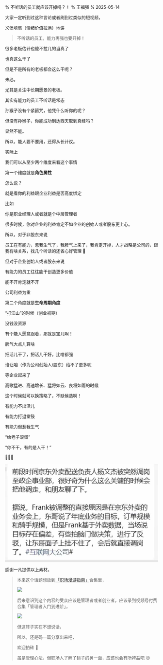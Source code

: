 % 不听话的员工就应该开掉吗？！
% 王福强
% 2025-05-14

大家一定听到过这种言论或者刷到过类似的短视频，

义愤填膺（情绪价值拉满）地讲

> 不听话的员工，能力再强也要开掉！

很多老板估计也傻不拉几的当真了

也真这么干了

但是不是所有的老板都会这么干呢？

未必。

尤其是关注中长期愿景的老板。

其实有能力的员工不听话是常态

孙猴子没有个紧箍咒，他凭什么听你的呢？

但没有孙猴子，你能成功到达西天取到真经吗？

显然不能。

所以，能人要不要用，还得从长计议。

实际上

我们可以从至少两个维度来看这个事情

第一个维度就是**角色属性**

怎么说？

就是看你的利益跟企业利益是否高度绑定

比如

你是职业经理人或者就是个中层管理者

很多时候，你对企业的利益肯定不如企业的创始人或者股东更上心。

所以，对于非股东来说

员工在有能力，惹我生气了，我脾气上来了，我肯定开掉，人才战略是公司的，跟我有啥关系，找几个听话的还省心好管理 🤣

但对于企业创始人或者股东来说

有能力的员工往往能干创造更多价值

能不开肯定就不开

公司利益为重

第二个角度就是**生命周期角度**

“打江山”的时候（创业初期）

没钱没资源

有个能人愿意跟着，那就是宝儿啊！

脾气大点儿算啥

把活儿干了，把活儿干好，比啥都强

谁让咱（作为公司创始人/股东）给不了更多呢

等企业起来了

高歌猛进、高速增长、猛将如云、良将如雨的时候

这个时候就可以换策略了，不缺候选啊！

有能力不出活儿

有能力打退堂鼓

有能力但惹我生气

“给老子滚蛋”

“你不干，有的是人干！”

🤣🤣🤣

![](./images/jdwm.jpg)

感谢一凡提供以上素材。


> 
> 本来这个话题想放到[「职场漫游指南」](https://mp.weixin.qq.com/mp/appmsgalbum?__biz=MzIzNzkzODU5Mg==&action=getalbum&album_id=3982133366559604743#wechat_redirect)合集里，
>
> ![](https://afoo.me/qrcodes/mp-career-bible-qrcode.jpg)
> 
> 后来意识到这个内容的受众应该是管理者或者创业者，应该录到视频号付费合集「管理者入门到进阶」，
>
> ![](https://afoo.me/posts/images/sph-col-with-payment.jpg)
> 
> 但这阵子实在不想说话，
> 
> 所以，还是码一篇分享出来吧，
> 
> 欢迎拍砖 🤣
>
> 虽是管理心法，但职场人了解了镜子的另一面，应该也会有所裨益吧 😉
> 












